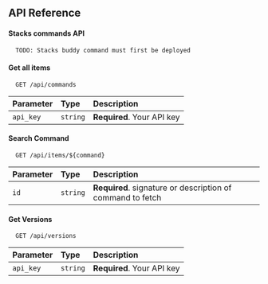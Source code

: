 ## API Reference

#### Stacks commands API

```http
  TODO: Stacks buddy command must first be deployed
```

#### Get all items

```http
  GET /api/commands
```

| Parameter | Type     | Description                |
| :-------- | :------- | :------------------------- |
| `api_key` | `string` | **Required**. Your API key |

#### Search Command

```http
  GET /api/items/${command}
```

| Parameter | Type     | Description                                                |
| :-------- | :------- | :--------------------------------------------------------- |
| `id`      | `string` | **Required**. signature or description of command to fetch |

#### Get Versions

```http
  GET /api/versions
```

| Parameter | Type     | Description                |
| :-------- | :------- | :------------------------- |
| `api_key` | `string` | **Required**. Your API key |
